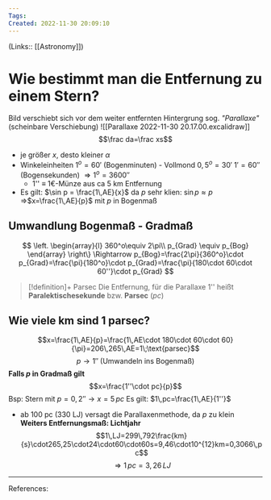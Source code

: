 ```yaml
---
Tags: 
Created: 2022-11-30 20:09:10
---
```

(Links:: [[Astronomy]])
# Wie bestimmt man die Entfernung zu einem Stern?
Bild verschiebt sich vor dem weiter entfernten Hintergrung sog. *"Parallaxe"* (scheinbare Verschiebung)
![[Parallaxe 2022-11-30 20.17.00.excalidraw]]
$$\frac da=\frac xs$$
- je größer $x$, desto kleiner $\alpha$
- Winkeleinheiten
  $1^o=60'$ (Bogenminuten) - Vollmond $0,5^o=30'$
  $1'=60''$ (Bogensekunden)
  $\Rightarrow 1^o=3600''$
	- 1'' $\equiv$ 1€-Münze aus ca 5 km Entfernung
- Es gilt: $\sin p = \frac{1\,AE}{x}$
  da $p$ sehr klien: $\sin p \approx p$
  =>$x=\frac{1\,AE}{p}$ mit $p$ in Bogenmaß
## Umwandlung Bogenmaß - Gradmaß
$$
\left.
\begin{array}{l}
360^o\equiv 2\pi\\
p_{Grad} \equiv p_{Bog}
\end{array}
\right\}
\Rightarrow p_{Bog}=\frac{2\pi}{360^o}\cdot p_{Grad}=\frac{\pi}{180^o}\cdot p_{Grad}=\frac{\pi}{180\cdot 60\cdot 60''}\cdot p_{Grad}
$$

> [!definition]+ Parsec
> Die Entfernung, für die Parallaxe 1'' heißt **Paralektischesekunde** bzw. **Parsec** ($pc$)

## Wie viele km sind 1 parsec?
$$x=\frac{1\,AE}{p}=\frac{1\,AE\cdot 180\cdot 60\cdot 60}{\pi}=206\,265\,AE=1\;\text{parsec}$$
$$p \to 1'' \;(\text{Umwandeln ins Bogenmaß})$$
**Falls $p$ in Gradmaß gilt**
$$x=\frac{1''\cdot pc}{p}$$
Bsp: Stern mit $p=0,2'' \to x= 5\,pc$
Es gilt: $1\,pc=\frac{1\,AE}{1''}$
- ab 100 pc (330 LJ) versagt die Parallaxenmethode, da $p$ zu klein
**Weiters Entfernungsmaß: Lichtjahr**
$$1\,LJ=299\,792\frac{km}{s}\cdot265,25\cdot24\cdot60\cdot60s=9,46\cdot10^{12}km=0,3066\,pc$$$$\Rightarrow 1\,pc=3,26\,LJ$$

---
References: